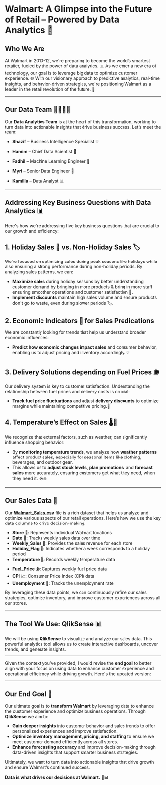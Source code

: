   # Walmart: A Glimpse into the Future of Retail – Powered by Data Analytics 🚀

## **Who We Are**

At Walmart in 2010-12, we're preparing to become the world’s smartest retailer, fueled by the power of data analytics. 📊 As we enter a new era of technology, our goal is to leverage big data to optimize customer experience. 🌐 With our visionary approach to predictive analytics, real-time insights, and behavior-driven strategies, we're positioning Walmart as a leader in the retail revolution of the future. 🔮

---

## **Our Data Team** 👩‍💻👨‍💻

Our **Data Analytics Team** is at the heart of this transformation, working  to turn data into actionable insights that drive business success. Let’s meet the team:

- **Shazif** – Business Intelligence Specialist 💡

- **Hamim** – Chief Data Scientist 🤖

- **Fadhil** – Machine Learning Engineer 🧠

- **Myri** – Senior Data Engineer 🔧

- **Kamilla** – Data Analyst 📊

---

## **Addressing Key Business Questions with Data Analytics** 📊

Here's how we're addressing five key business questions that are crucial to our growth and efficiency:

## **1. Holiday Sales 🎄 vs. Non-Holiday Sales 🏷️**
We’re focused on optimizing sales during peak seasons like holidays while also ensuring a strong performance during non-holiday periods. By analyzing sales patterns, we can:
- **Maximize sales** during holiday seasons by better understanding customer demand by bringing in more products & bring in more staff ensuring smoother operations and customer satisfaction 🎁.
- **Implement discounts** maintain high sales volume and ensure products don't go to waste, even during slower periods 🏷️.

## **2. Economic Indicators 💼 for Sales Predications**
We are constantly looking for trends that help us understand broader economic influences:
- **Predict how economic changes impact sales** and consumer behavior, enabling us to adjust pricing and inventory accordingly. 💡

## **3. Delivery Solutions depending on Fuel Prices ⛽**
Our delivery system is key to customer satisfaction. Understanding the relationship between fuel prices and delivery costs is crucial:
- **Track fuel price fluctuations** and adjust **delivery discounts** to optimize margins while maintaining competitive pricing.💸

## **4. Temperature’s Effect on Sales 🌡️🛒**
We recognize that external factors, such as weather, can significantly influence shopping behavior:
- By **monitoring temperature trends**, we analyze how **weather patterns** affect product sales, especially for seasonal items like clothing, beverages, and outdoor gear.
- This allows us to **adjust stock levels**, **plan promotions**, and **forecast sales** more accurately, ensuring customers get what they need, when they need it. ☀️❄️

---

## **Our Sales Data 🚀**

Our **[Walmart_Sales.csv](https://github.com/HamimMahdie/QlikSense-Analytics/blob/main/Walmart_Sales.csv)** file is a rich dataset that helps us analyze and optimize various aspects of our retail operations. Here’s how we use the key data columns to drive decision-making:

- **Store** 🏪: Represents individual Walmart locations
- **Date** 📅: Tracks weekly sales data over time
- **Weekly_Sales** 💸: Provides the sales revenue for each store
- **Holiday_Flag** 🎄: Indicates whether a week corresponds to a holiday period
- **Temperature** 🌡️: Records weekly temperature data
- **Fuel_Price** ⛽: Captures weekly fuel price data
- **CPI** 📈: Consumer Price Index (CPI) data
- **Unemployment** 💼: Tracks the unemployment rate

By leveraging these data points, we can continuously refine our sales strategies, optimize inventory, and improve customer experiences across all our stores.

---

## **The Tool We Use: QlikSense 📊**

We will be using **QlikSense** to visualize and analyze our sales data. This powerful analytics tool allows us to create interactive dashboards, uncover trends, and generate insights.

---

Given the context you've provided, I would revise the **end goal** to better align with your focus on using data to enhance customer experience and operational efficiency while driving growth. Here's the updated version:

---

## **Our End Goal 🎯**

Our ultimate goal is to **transform Walmart** by leveraging data to enhance the customer experience and optimize business operations. Through **QlikSense** we aim to:
- **Gain deeper insights** into customer behavior and sales trends to offer personalized experiences and improve satisfaction.
- **Optimize inventory management, pricing, and staffing** to ensure we meet customer demand efficiently across all stores.
- **Enhance forecasting accuracy** and improve decision-making through data-driven insights that support smarter business strategies.
  
Ultimately, we want to turn data into actionable insights that drive growth and ensure Walmart’s continued success.

**Data is what drives our decisions at Walmart.** 🛒📊
